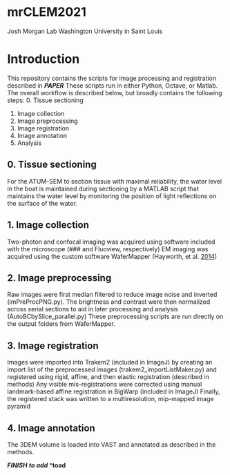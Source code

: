 # mrCLEM2021
Josh Morgan Lab
Washington University in Saint Louis

# Introduction
This repository contains the scripts for image processing and registration described in ***PAPER***
These scripts run in either Python, Octave, or Matlab. The overall workflow is described below, but broadly contains the following steps:
0. Tissue sectioning
1. Image collection
2. Image preprocessing
3. Image registration
4. Image annotation
5. Analysis

## 0. Tissue sectioning
For the ATUM-SEM to section tissue with maximal reliability, the water level in the boat is maintained during sectioning by a MATLAB script that maintains the water level by monitoring the position of light reflections on the surface of the water.


## 1. Image collection
Two-photon and confocal imaging was acquired using software included with the microscope (### and Fluoview, respectively)
EM imaging was acquired using the custom software WaferMapper (Hayworth, et al. [2014](https://doi.org/10.3389/fncir.2014.00068))

## 2. Image preprocessing
Raw images were first median filtered to reduce image noise and inverted (imPreProcPNG.py). The brightness and contrast were then normalized across serial sections to aid in later processing and analysis (AutoBCbySlice_parallel.py) 
These preprocessing scripts are run directly on the output folders from WaferMapper.

## 3. Image registration
Images were imported into Trakem2 (included in ImageJ) by creating an import list of the preprocessed images (trakem2_importListMaker.py) and registered using rigid, affine, and then elastic registration (described in methods)
Any visible mis-registrations were corrected using manual landmark-based affine registration in BigWarp (included in ImageJ)
Finally, the registered stack was written to a multiresolution, mip-mapped image pyramid

## 4. Image annotation
The 3DEM volume is loaded into VAST and annotated as described in the methods.

***FINISH***
***to add***
***toad**

